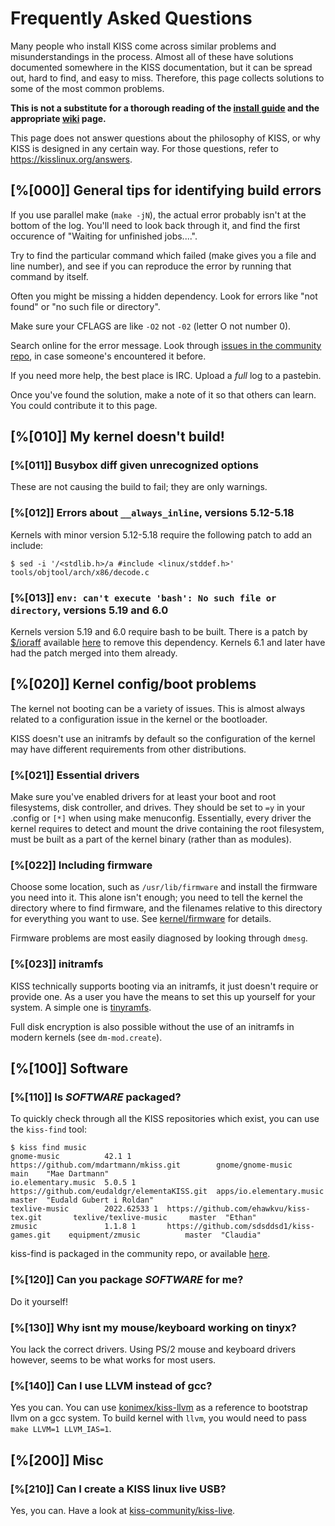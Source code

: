 # Frequently Asked Questions

Many people who install KISS come across similar problems and misunderstandings
in the process. Almost all of these have solutions documented somewhere in the
KISS documentation, but it can be spread out, hard to find, and easy to miss.
Therefore, this page collects solutions to some of the most common problems.

**This is not a substitute for a thorough reading of the
[install guide](https://kisslinux.org/install) and the appropriate
[wiki](https://kisslinux.org/wiki/) page.**

This page does not answer questions about the philosophy of KISS, or why KISS
is designed in any certain way. For those questions, refer to <https://kisslinux.org/answers>.

## [%[000]] General tips for identifying build errors

If you use parallel make (`make -jN`), the actual error probably isn't at the
bottom of the log. You'll need to look back through it, and find the first
occurence of "Waiting for unfinished jobs....".

Try to find the particular command which failed (make gives you a file and line
number), and see if you can reproduce the error by running that command by itself.

Often you might be missing a hidden dependency. Look for errors like "not found"
or "no such file or directory".

Make sure your CFLAGS are like `-O2` not `-02` (letter O not number 0).

Search online for the error message. Look through [issues in the community
repo](https://codeberg.org/kiss-community/community/issues), in case someone's
encountered it before.

If you need more help, the best place is IRC. Upload a *full* log to a pastebin.

Once you've found the solution, make a note of it so that others can learn. You
could contribute it to this page.

## [%[010]] My kernel doesn't build!

### [%[011]] Busybox diff given unrecognized options
These are not causing the build to fail; they are only warnings.

### [%[012]] Errors about `__always_inline`, versions 5.12-5.18
Kernels with minor version 5.12-5.18 require the following patch to add an include:

	$ sed -i '/<stdlib.h>/a #include <linux/stddef.h>' tools/objtool/arch/x86/decode.c

### [%[013]] `env: can't execute 'bash': No such file or directory`, versions 5.19 and 6.0
Kernels version 5.19 and 6.0 require bash to be built. There is a
patch by [$/ioraff](https://codeberg.org/ioraff) available
[here](https://codeberg.org/kiss-community/repo/issues/79) to remove this dependency.
Kernels 6.1 and later have had the patch merged into them already.

## [%[020]] Kernel config/boot problems

The kernel not booting can be a variety of issues. This is almost always
related to a configuration issue in the kernel or the bootloader.

KISS doesn't use an initramfs by default so the configuration of the kernel
may have different requirements from other distributions.

### [%[021]] Essential drivers
Make sure you've enabled drivers for at least your boot and root filesystems,
disk controller, and drives. They should be set to `=y` in your .config or `[*]`
when using make menuconfig. Essentially, every driver the kernel requires to
detect and mount the drive containing the root filesystem, must be built as a
part of the kernel binary (rather than as modules).

### [%[022]] Including firmware
Choose some location, such as `/usr/lib/firmware` and install the firmware you need into it.
This alone isn't enough; you need to tell the kernel the directory where to find firmware, and
the filenames relative to this directory for everything you want to use.
See [kernel/firmware](/kernel/firmware/) for details.

Firmware problems are most easily diagnosed by looking through `dmesg`.

### [%[023]] initramfs
KISS technically supports booting via an initramfs, it just doesn't require
or provide one. As a user you have the means to set this up yourself for
your system. A simple one is [tinyramfs](https://github.com/illiliti/tinyramfs).

Full disk encryption is also possible without the use of an initramfs in
modern kernels (see `dm-mod.create`).

## [%[100]] Software

### [%[110]] Is *SOFTWARE* packaged?

To quickly check through all the KISS repositories which exist, you can use the
`kiss-find` tool:

    $ kiss find music
    gnome-music          42.1 1        https://github.com/mdartmann/mkiss.git        gnome/gnome-music         main    "Mae Dartmann"
    io.elementary.music  5.0.5 1       https://github.com/eudaldgr/elementaKISS.git  apps/io.elementary.music  master  "Eudald Gubert i Roldan"
    texlive-music        2022.62533 1  https://github.com/ehawkvu/kiss-tex.git       texlive/texlive-music     master  "Ethan"
    zmusic               1.1.8 1       https://github.com/sdsddsd1/kiss-games.git    equipment/zmusic          master  "Claudia"

kiss-find is packaged in the community repo, or available [here](https://github.com/aabacchus/kiss-find).

### [%[120]] Can you package *SOFTWARE* for me?

Do it yourself!

### [%[130]] Why isnt my mouse/keyboard working on tinyx?

You lack the correct drivers.
Using PS/2 mouse and keyboard drivers however, seems to be what works for most users.

### [%[140]] Can I use LLVM instead of gcc?

Yes you can. You can use [konimex/kiss-llvm](https://github.com/konimex/kiss-llvm) as a reference to bootstrap llvm on a gcc system.
To build kernel with `llvm`, you would need to pass `make LLVM=1 LLVM_IAS=1`.

## [%[200]] Misc

### [%[210]] Can I create a KISS linux live USB?

Yes, you can. Have a look at [kiss-community/kiss-live](https://github.com/kiss-community/kiss-live).

